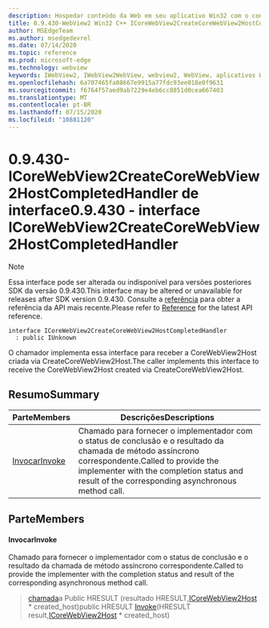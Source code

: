 ```yaml
---
description: Hospedar conteúdo da Web em seu aplicativo Win32 com o controle WebView2 do Microsoft Edge
title: 0.9.430-WebView2 Win32 C++ ICoreWebView2CreateCoreWebView2HostCompletedHandler
author: MSEdgeTeam
ms.author: msedgedevrel
ms.date: 07/14/2020
ms.topic: reference
ms.prod: microsoft-edge
ms.technology: webview
keywords: IWebView2, IWebView2WebView, webview2, WebView, aplicativos Win32, Win32, Edge, ICoreWebView2, ICoreWebView2Host, controle do navegador, HTML Edge
ms.openlocfilehash: 6a707465fa08667e9915a77fdc93ee018e0f9631
ms.sourcegitcommit: f6764f57aed9ab7229e4eb6cc8851d0cea667403
ms.translationtype: MT
ms.contentlocale: pt-BR
ms.lasthandoff: 07/15/2020
ms.locfileid: "10881120"
---
```

# <span data-ttu-id="75148-104">0.9.430-ICoreWebView2CreateCoreWebView2HostCompletedHandler de interface</span><span class="sxs-lookup"><span data-stu-id="75148-104">0.9.430 - interface ICoreWebView2CreateCoreWebView2HostCompletedHandler</span></span> 

> [!NOTE]
> <span data-ttu-id="75148-105">Essa interface pode ser alterada ou indisponível para versões posteriores SDK da versão 0.9.430.</span><span class="sxs-lookup"><span data-stu-id="75148-105">This interface may be altered or unavailable for releases after SDK version 0.9.430.</span></span> <span data-ttu-id="75148-106">Consulte a [referência](../../../webview2-api-reference.md) para obter a referência da API mais recente.</span><span class="sxs-lookup"><span data-stu-id="75148-106">Please refer to [Reference](../../../webview2-api-reference.md) for the latest API reference.</span></span>

```
interface ICoreWebView2CreateCoreWebView2HostCompletedHandler
  : public IUnknown
```

<span data-ttu-id="75148-107">O chamador implementa essa interface para receber a CoreWebView2Host criada via CreateCoreWebView2Host.</span><span class="sxs-lookup"><span data-stu-id="75148-107">The caller implements this interface to receive the CoreWebView2Host created via CreateCoreWebView2Host.</span></span>

## <span data-ttu-id="75148-108">Resumo</span><span class="sxs-lookup"><span data-stu-id="75148-108">Summary</span></span>

 <span data-ttu-id="75148-109">Parte</span><span class="sxs-lookup"><span data-stu-id="75148-109">Members</span></span>                        | <span data-ttu-id="75148-110">Descrições</span><span class="sxs-lookup"><span data-stu-id="75148-110">Descriptions</span></span>
--------------------------------|---------------------------------------------
[<span data-ttu-id="75148-111">Invocar</span><span class="sxs-lookup"><span data-stu-id="75148-111">Invoke</span></span>](#invoke) | <span data-ttu-id="75148-112">Chamado para fornecer o implementador com o status de conclusão e o resultado da chamada de método assíncrono correspondente.</span><span class="sxs-lookup"><span data-stu-id="75148-112">Called to provide the implementer with the completion status and result of the corresponding asynchronous method call.</span></span>

## <span data-ttu-id="75148-113">Parte</span><span class="sxs-lookup"><span data-stu-id="75148-113">Members</span></span>

#### <span data-ttu-id="75148-114">Invocar</span><span class="sxs-lookup"><span data-stu-id="75148-114">Invoke</span></span> 

<span data-ttu-id="75148-115">Chamado para fornecer o implementador com o status de conclusão e o resultado da chamada de método assíncrono correspondente.</span><span class="sxs-lookup"><span data-stu-id="75148-115">Called to provide the implementer with the completion status and result of the corresponding asynchronous method call.</span></span>

> <span data-ttu-id="75148-116">[chamada](#invoke)a Public HRESULT (resultado HRESULT,[ICoreWebView2Host](ICoreWebView2Host.md) \* created_host)</span><span class="sxs-lookup"><span data-stu-id="75148-116">public HRESULT [Invoke](#invoke)(HRESULT result,[ICoreWebView2Host](ICoreWebView2Host.md) \* created_host)</span></span>

